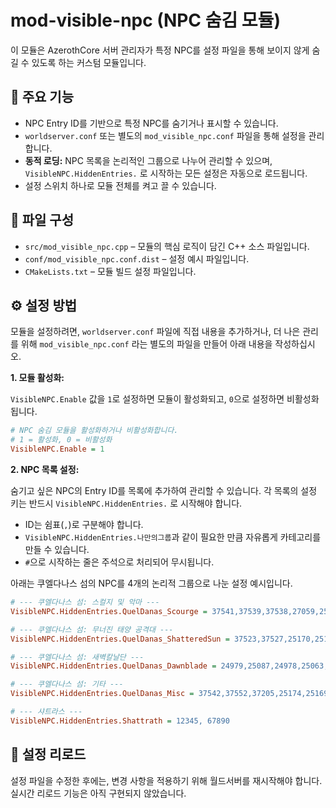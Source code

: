 # mod-visible-npc (NPC 숨김 모듈)

이 모듈은 AzerothCore 서버 관리자가 특정 NPC를 설정 파일을 통해 보이지 않게 숨길 수 있도록 하는 커스텀 모듈입니다.

## 🔧 주요 기능

- NPC Entry ID를 기반으로 특정 NPC를 숨기거나 표시할 수 있습니다.
- `worldserver.conf` 또는 별도의 `mod_visible_npc.conf` 파일을 통해 설정을 관리합니다.
- **동적 로딩:** NPC 목록을 논리적인 그룹으로 나누어 관리할 수 있으며, `VisibleNPC.HiddenEntries.` 로 시작하는 모든 설정은 자동으로 로드됩니다.
- 설정 스위치 하나로 모듈 전체를 켜고 끌 수 있습니다.

## 📁 파일 구성

- `src/mod_visible_npc.cpp` – 모듈의 핵심 로직이 담긴 C++ 소스 파일입니다.
- `conf/mod_visible_npc.conf.dist` – 설정 예시 파일입니다.
- `CMakeLists.txt` – 모듈 빌드 설정 파일입니다.

## ⚙️ 설정 방법

모듈을 설정하려면, `worldserver.conf` 파일에 직접 내용을 추가하거나, 더 나은 관리를 위해 `mod_visible_npc.conf` 라는 별도의 파일을 만들어 아래 내용을 작성하십시오.

**1. 모듈 활성화:**

`VisibleNPC.Enable` 값을 `1`로 설정하면 모듈이 활성화되고, `0`으로 설정하면 비활성화됩니다.

```ini
# NPC 숨김 모듈을 활성화하거나 비활성화합니다.
# 1 = 활성화, 0 = 비활성화
VisibleNPC.Enable = 1
```

**2. NPC 목록 설정:**

숨기고 싶은 NPC의 Entry ID를 목록에 추가하여 관리할 수 있습니다. 각 목록의 설정 키는 반드시 `VisibleNPC.HiddenEntries.` 로 시작해야 합니다.

- ID는 쉼표(`,`)로 구분해야 합니다.
- `VisibleNPC.HiddenEntries.나만의그룹`과 같이 필요한 만큼 자유롭게 카테고리를 만들 수 있습니다.
- `#`으로 시작하는 줄은 주석으로 처리되어 무시됩니다.

아래는 쿠엘다나스 섬의 NPC를 4개의 논리적 그룹으로 나눈 설정 예시입니다.

```ini
# --- 쿠엘다나스 섬: 스컬지 및 악마 ---
VisibleNPC.HiddenEntries.QuelDanas_Scourge = 37541,37539,37538,27059,25003

# --- 쿠엘다나스 섬: 무너진 태양 공격대 ---
VisibleNPC.HiddenEntries.QuelDanas_ShatteredSun = 37523,37527,25170,25175,24994

# --- 쿠엘다나스 섬: 새벽칼날단 ---
VisibleNPC.HiddenEntries.QuelDanas_Dawnblade = 24979,25087,24978,25063,24976

# --- 쿠엘다나스 섬: 기타 ---
VisibleNPC.HiddenEntries.QuelDanas_Misc = 37542,37552,37205,25174,25169

# --- 샤트라스 ---
VisibleNPC.HiddenEntries.Shattrath = 12345, 67890
```

## 🔄 설정 리로드

설정 파일을 수정한 후에는, 변경 사항을 적용하기 위해 월드서버를 재시작해야 합니다. 실시간 리로드 기능은 아직 구현되지 않았습니다.